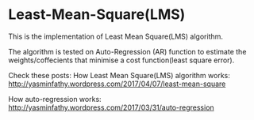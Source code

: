 # Least-Mean-Square(LMS)
This is the implementation of Least Mean Square(LMS) algorithm.

The algorithm is tested on Auto-Regression (AR) function to estimate the weights/coffecients that minimise a cost function(least square error).

Check these posts:
How Least Mean Square(LMS) algorithm works:
http://yasminfathy.wordpress.com/2017/04/07/least-mean-square

How auto-regression works:<br />
http://yasminfathy.wordpress.com/2017/03/31/auto-regression
